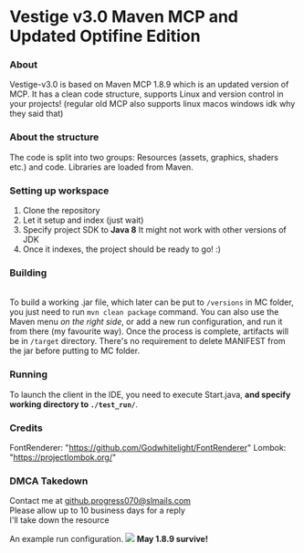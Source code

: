 # Vestige v3.0 Maven MCP and Updated Optifine Edition

### About
Vestige-v3.0 is based on Maven MCP 1.8.9 which is an updated version of MCP. It has a clean code structure, supports Linux and version control in your projects! (regular old MCP also supports linux macos windows idk why they said that) 

### About the structure
The code is split into two groups: Resources (assets, graphics, shaders etc.) and code.
Libraries are loaded from Maven.

### Setting up workspace
1. Clone the repository
2. Let it setup and index (just wait)
4. Specify project SDK to **Java 8** It might not work with other versions of JDK
5. Once it indexes, the project should be ready to go! :)

### Building
<br>To build a working .jar file, which later can be put to `/versions` in MC folder, you just need to run `mvn clean package` command.
You can also use the Maven menu *on the right side*, or add a new run configuration, and run it from there (my favourite way).
Once the process is complete, artifacts will be in `/target` directory.
There's no requirement to delete MANIFEST from the jar before putting to MC folder.

### Running
To launch the client in the IDE, you need to execute Start.java, **and specify working directory to `./test_run/`**.

### Credits
FontRenderer: "https://github.com/Godwhitelight/FontRenderer"
Lombok: "https://projectlombok.org/"

### DMCA Takedown
Contact me at github.progress070@slmails.com<br>
Please allow up to 10 business days for a reply<br>
I'll take down the resource

An example run configuration.
<img src="https://developers.marcloud.net/i/launchConfig.png"/>
**May 1.8.9 survive!**
